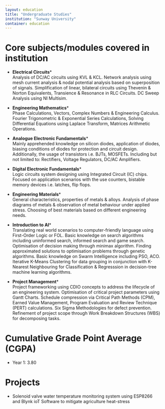 ```yaml
---
layout: education
title: "Undergraduate Studies"
institution: "Sunway University"
container: education
---
```


<h1>Core subjects/modules covered in institution</h1>

- **Electrical Circuits*** <br>
Analysis of DC/AC circuits using KVL & KCL. Network analysis using mesh current analysis & nodal potential analysis based on superposition of signals. Simplification of linear, bilateral circuits using Thevenin & Norton Equivalents, Transience & Resonance in RLC Circuits. DC Sweep Analysis using NI Multisim.

- **Engineering Mathematics*** <br>
Phase Calculations, Vectors, Complex Numbers & Engineering Calculus. Fourier Trigonometric & Exponential Series Calculations, Solving Differential Equations using Laplace Transform, Matrices Arithmetic Operations.


- **Analogue Electronic Fundamentals*** <br>
Mainly apprehended knowledge on silicon diodes, application of diodes, biasing conditions of diodes for protection and circuit design. Additionally, the usage of transistors i.e. BJTs, MOSFETs. Including but not limited to: Rectifiers, Voltage Regulators, DC/AC Amplifiers.

- **Digital Electronic Fundamentals*** <br>
Logic circuits system designing using Integrated Circuit (IC) chips. Focused on application scenarios with the use counters, bistable memory devices i.e. latches, flip flops.

- **Engineering Materials*** <br>
General characteristics, properties of metals & alloys. Analysis of phase diagrams of metals & observation of metal behaviour under applied stress. Choosing of best materials based on different engineering needs.

- **Introduction to AI*** <br>
Translating real world scenarios to computer-friendly language using First-Order Logic or FOL. Basic knowledge on search algorithms including uninformed search, informed search and game search. Optimisation of decision making through minimax algorithm. Finding approximated solutions to optimisation problems through genetic algorithms. Basic knowledge on Swarm Intelligence including PSO, ACO. Iterative K-Means Clustering for data grouping in conjunction with K-Nearest Neighbouring for Classification & Regresssion in decision-tree machine learning algorithms.


- **Project Management*** <br>
Project frameworking using CDIO concepts to address the lifecycle of an engineering system. Optimisation of critical project parameters using Gantt Charts. Schedule compression via Critical Path Methods (CPM), Earned Value Management, Program Evaluation and Review Technique (PERT) calculations. Six Sigma Methodologies for defect prevention. Refinement of project scope through Work Breakdown Structures (WBS) for decomposing tasks.

<h1>Cumulative Grade Point Average (CGPA)</h1>  

- Year 1: 3.80

<h1>Projects</h1>

- Solenoid valve water temperature monitoring system using ESP8266 and Blynk ioT Software to mitigate agriculture heat-stress

<!-- <h1>MS Excel</h1>
- What-if Analysis
- XLOOKUP
- Right-Hand Lookup, VLOOKUP
- Left-Hand Lookup, OFFSET MATCH
- PivotTables
- Power Query -->

<!-- <h1>Skills/Softwares</h1>
- NI Multisim
- C
- Git
- HTML
- CSS -->
<!-- 
##### Projects
- Smart home automation system
- Digital thermometer with LCD display
- Motor speed controller -->

